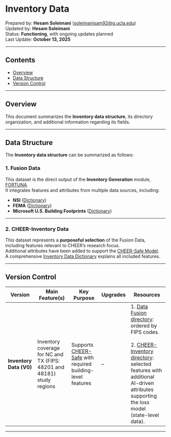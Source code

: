 # Inventory Data

Prepared by: **Hesam Soleimani** ([soleimanisam92@g.ucla.edu](mailto:soleimanisam92@g.ucla.edu))  
Updated by: **Hesam Soleimani**  
Status: **Functioning**, with ongoing updates planned  
Last Update: **October 13, 2025**

---

## Contents
- [Overview](#overview)
- [Data Structure](#data-structure)
- [Version Control](#version-control)

---

## Overview

This document summarizes the **Inventory data structure**, its directory organization, and additional information regarding its fields.

---

## Data Structure

The **Inventory data structure** can be summarized as follows:  

### 1. Fusion Data

This dataset is the direct output of the **Inventory Generation** module, [FORTUNA](https://github.com/CHEER-Hub/Fortuna).  
It integrates features and attributes from multiple data sources, including:

- **NSI** ([Dictionary](https://docs.google.com/spreadsheets/d/1Z0g9yA_5fAORfJGk5esTt3T2dLyZsIgU/edit?gid=1943153730#gid=1943153730))  
- **FEMA** ([Dictionary](https://docs.google.com/spreadsheets/d/1zFzPMPG8u-Yd-fiS9QfiTtJ-QW3nHI18/edit?gid=1407154341#gid=1407154341))  
- **Microsoft U.S. Building Footprints** ([Dictionary](https://docs.google.com/spreadsheets/d/1NREWWRxikSWwr0uPS4z1WV4kbR-7Tom2/edit?gid=425705631#gid=425705631))

---

### 2. CHEER-Inventory Data

This dataset represents a **purposeful selection** of the Fusion Data, including features relevant to CHEER’s research focus.  
Additional attributes have been added to support the [CHEER-Safe Model](https://github.com/CHEER-Hub/LossModel).  
A comprehensive [Inventory Data Dictionary](https://docs.google.com/spreadsheets/d/1r9AM08eoTDRibuY9zpnoblz-OcNvFjjgzd8PikwpRYg/edit) explains all included features.

---

## Version Control

| Version | Main Feature(s) | Key Purpose | Upgrades | Resources |
|----------|------------------|--------------|-----------|------------|
| **Inventory Data (V0)** | Inventory coverage for NC and TX (FIPS: 48201 and 48181) study regions | Supports [CHEER-Safe](https://github.com/CHEER-Hub/LossModel) with required building-level features | – | 1. [Data Fusion directory](https://drive.google.com/drive/folders/1-56QruV-7C5Es4YyoCTIhtcg1VA4aug2): ordered by FIPS codes.<br><br>2. [CHEER-Inventory directory](https://drive.google.com/drive/folders/1-2mgVZZDV-0LBTeJw6-P2e-ORm25rUyD): selected features with additional AI-driven attributes supporting the loss model (state-level data). |

---


